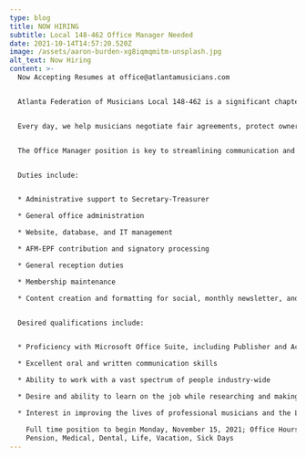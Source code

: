 ```yaml
---
type: blog
title: NOW HIRING
subtitle: Local 148-462 Office Manager Needed
date: 2021-10-14T14:57:20.520Z
image: /assets/aaron-burden-xg8iqmqmitm-unsplash.jpg
alt_text: Now Hiring
content: >-
  Now Accepting Resumes at office@atlantamusicians.com 


  Atlanta Federation of Musicians Local 148-462 is a significant chapter of the American Federation of Musicians (AFM) representing around 700 musicians throughout Georgia, including the metropolitan areas of Atlanta, Athens, Augusta, Columbus and Macon. Our professional members perform every imaginable style of music – including blues, classical, country, ethnic/world music, hip-hop, jazz, rap, rock, and soul.


  Every day, we help musicians negotiate fair agreements, protect ownership of recorded music, secure benefits like pension and Health and Welfare, and communicate with our Georgia and Federal legislators. The AFM is committed to raising industry standards and placing the professional musician in the foreground of the cultural landscape, both locally and nationally.


  The Office Manager position is key to streamlining communication and assisting in the running of the Local office. Working alongside the Secretary-Treasurer, they will manage the day-to-day tasks and collaborate on special projects. This person should have knowledge of the music industry and an interest in the Labor movement. Training through the AFL-CIO and American Federation of Musicians will be available.


  Duties include:


  * Administrative support to Secretary-Treasurer

  * General office administration

  * Website, database, and IT management

  * AFM-EPF contribution and signatory processing

  * General reception duties

  * Membership maintenance

  * Content creation and formatting for social, monthly newsletter, and website


  Desired qualifications include:


  * Proficiency with Microsoft Office Suite, including Publisher and Access

  * Excellent oral and written communication skills

  * Ability to work with a vast spectrum of people industry-wide

  * Desire and ability to learn on the job while researching and making informed decisions

  * Interest in improving the lives of professional musicians and the Labor movement

    Full time position to begin Monday, November 15, 2021; Office Hours: 10AM-4PM Monday-Friday; bank holidays; Salary commensurate with experience;
    Pension, Medical, Dental, Life, Vacation, Sick Days
---
```

